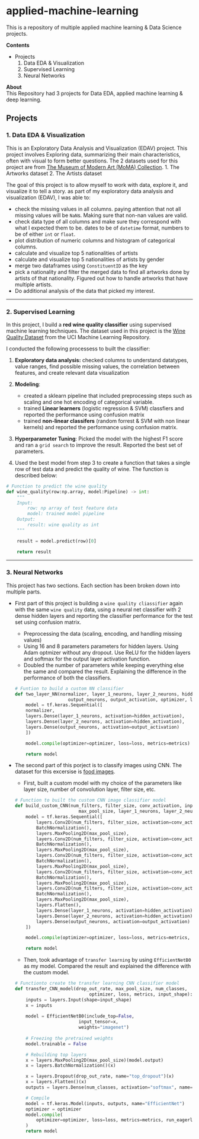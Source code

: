 # applied-machine-learning
This is a repository of multiple applied machine learning & Data Science projects.

**Contents**
- Projects
    1. Data EDA & Visualization
    2. Supervised Learning
    3. Neural Networks

**About**</br>
This Repository had 3 projects for Data EDA, applied machine learning & deep learning.

## Projects
### 1. Data EDA & Visualization
This is an Exploratory Data Analysis and Visualization (EDAV) project.
This project involves Exploring data, summarizing their main characteristics, often with visual to form better questions.
The 2 datasets used for this project are from [The Museum of Modern Art (MoMA) Collection](https://github.com/MuseumofModernArt/collection).
    1. The Artworks dataset
    2. The Artists dataset

The goal of this project is to allow myself to work with data, explore it, and visualize it to tell a story.
as part of my exploratory data analysis and visualization (EDAV), I was able to:
* check the missing values in all columns. paying attention that not all missing values will be `NaN`s. Making sure that non-nan values are valid.
* check data type of all columns and make sure they correspond with what I expected them to be. dates to be of `datetime` format, numbers to be of either `int` or `float`.
* plot distribution of numeric columns and histogram of categorical columns.
* calculate and visualize top 5 nationalities of artists
* calculate and visualize top 5 nationalities of artists by gender
* merge two dataframes using `ConstituentID` as the key
* pick a nationality and filter the merged data to find all artworks done by artists of that nationality. Figured out how to handle artworks that have multiple artists.
* Do additional analysis of the data that picked my interest.

---

### 2. Supervised Learning
In this project, I build a **red wine quality classifier** using supervised machine learning techniques.
The dataset used in this project is the [Wine Quality Dataset](https://archive.ics.uci.edu/ml/datasets/Wine+Quality) from the UCI Machine Learning Repository.

I conducted the following processess to built the classifier:

1. **Exploratory data analysis:** checked columns to understand datatypes, value ranges, find possible missing values, the correlation between features, and create relevant data visualization
2.  **Modeling**:
    * created a sklearn pipeline  that included preprocessing steps such as scaling and one hot encoding of categorical variable.
    *  trained **Linear learners** (logistic regression & SVM) classfiers and reported the performance using confusion matrix
    *  trained **non-linear classifers** (random forrest & SVM with non linear kernels) and reported the performance using confusion matrix.
3. **Hyperparameter Tuning**: Picked the model with the highest F1 score and ran a ```grid search``` to improve the result. Reported the best set of parameters.

4. Used the best model from step 3 to create a function that takes a single row of test data and predict the quality of wine. The function is described below:

```python
# Function to predict the wine quality
def wine_quality(row:np.array, model:Pipeline) -> int:
    """
    Input:
        row: np array of test feature data
        model: trained model pipeline
    Output:
        result: wine quality as int
    """

    result = model.predict(row)[0]

    return result
```

---

### 3. Neural Networks
This project has two sections. Each section has been broken down into multiple parts.

* First part of this project is building a `wine quality cliassifier` again with the same `wine quality` data, using a neural net classifier with 2 dense hidden layers and reporting the classifier performance for the test set using confusion matrix.
    - Preprocessing the data (scaling, encoding, and handling missing values)
    - Using 16 and 8 parameters parameters for hidden layers. Using Adam optmizer without any dropout. Use ReLU for the hidden layers and softmax for the output layer activation function.
    - Doubled the number of parameters while keeping everything else the same and compared the result. Explaining the difference in the performance of both the classifiers.
    ```python
    # Funtion to build a custom NN classifier
    def two_layer_NN(normalizer, layer_1_neurons, layer_2_neurons, hidden_activation, 
                        output_neurons, output_activation, optimizer, loss, metrics):
        model = tf.keras.Sequential([
        normalizer,
        layers.Dense(layer_1_neurons, activation=hidden_activation),
        layers.Dense(layer_2_neurons, activation=hidden_activation),
        layers.Dense(output_neurons, activation=output_activation)
        ])

        model.compile(optimizer=optimizer, loss=loss, metrics=metrics)

        return model
    ```

* The second part of this porject is to classify images using CNN. The dataset for this excersise is [food images](https://www.kaggle.com/kmader/food41). 
    - First, built a custom model with my choice of the parameters like layer size, number of convolution layer, filter size, etc.
    ```python
    # Function to built the custom CNN image classifier model
    def build_custom_CNN(num_filters, filter_size, conv_activation, input_shape, 
                            max_pool_size, layer_1_neurons, layer_2_neurons, output_neurons):
        model = tf.keras.Sequential([
            layers.Conv2D(num_filters, filter_size, activation=conv_activation, input_shape=input_shape),
            BatchNormalization(),
            layers.MaxPooling2D(max_pool_size),
            layers.Conv2D(num_filters, filter_size, activation=conv_activation),
            BatchNormalization(),
            layers.MaxPooling2D(max_pool_size),
            layers.Conv2D(num_filters, filter_size, activation=conv_activation),
            BatchNormalization(),
            layers.MaxPooling2D(max_pool_size),
            layers.Conv2D(num_filters, filter_size, activation=conv_activation),
            BatchNormalization(),
            layers.MaxPooling2D(max_pool_size),
            layers.Conv2D(num_filters, filter_size, activation=conv_activation),
            BatchNormalization(),
            layers.MaxPooling2D(max_pool_size),
            layers.Flatten(),
            layers.Dense(layer_1_neurons, activation=hidden_activation),
            layers.Dense(layer_2_neurons, activation=hidden_activation),
            layers.Dense(output_neurons, activation=output_activation)
        ])

        model.compile(optimizer=optimizer, loss=loss, metrics=metrics, run_eagerly=True)

        return model
    ```
    - Then, took advantage of `transfer learning` by using `EfficientNetB0` as my model. Compared the result and explained the difference with the custom model.
    ```python
    # Functionto create the transfer learning CNN classifier model
    def transfer_CNN_model(drop_out_rate, max_pool_size, num_classes, 
                                optimizer, loss, metrics, input_shape):
        inputs = layers.Input(shape=input_shape)
        x = inputs
        
        model = EfficientNetB0(include_top=False, 
                            input_tensor=x, 
                            weights="imagenet")
        
        # Freezing the pretrained weights
        model.trainable = False

        # Rebuilding top layers
        x = layers.MaxPooling2D(max_pool_size)(model.output)
        x = layers.BatchNormalization()(x)

        x = layers.Dropout(drop_out_rate, name="top_dropout")(x)
        x = layers.Flatten()(x)
        outputs = layers.Dense(num_classes, activation="softmax", name="pred")(x)

        # Compile
        model = tf.keras.Model(inputs, outputs, name="EfficientNet")
        optimizer = optimizer
        model.compile(
            optimizer=optimizer, loss=loss, metrics=metrics, run_eagerly=True
        )
        return model
    ```

